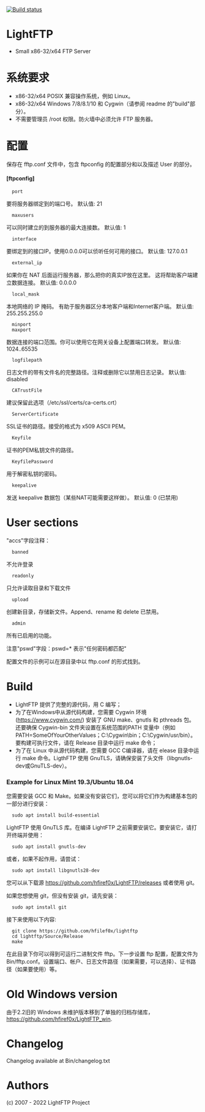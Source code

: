 [![Build status](https://ci.appveyor.com/api/projects/status/0mvll9a7emrqo0a7?svg=true)](https://ci.appveyor.com/project/hfiref0x/lightftp)

# LightFTP
* Small x86-32/x64 FTP Server

# 系统要求

* x86-32/x64 POSIX 兼容操作系统，例如 Linux。
* x86-32/x64 Windows 7/8/8.1/10 和 Cygwin（请参阅 readme 的"build"部分）。
* 不需要管理员 /root 权限。防火墙中必须允许 FTP 服务器。

# 配置

保存在 fftp.conf 文件中，包含 ftpconfig 的配置部分和以及描述 User 的部分。 

#### [ftpconfig]

      port

要将服务器绑定到的端口号。
默认值: 21

      maxusers

可以同时建立的到服务器的最大连接数。
默认值: 1

      interface

要绑定到的接口IP。使用0.0.0.0可以侦听任何可用的接口。
默认值: 127.0.0.1

      external_ip

如果你在 NAT 后面运行服务器，那么把你的真实IP放在这里。
这将帮助客户端建立数据连接。
默认值: 0.0.0.0

      local_mask

本地网络的 IP 掩码。
有助于服务器区分本地客户端和Internet客户端。
默认值: 255.255.255.0

      minport
      maxport

数据连接的端口范围。你可以使用它在网关设备上配置端口转发。
默认值: 1024..65535

      logfilepath

日志文件的带有文件名的完整路径。注释或删除它以禁用日志记录。
默认值: disabled

      CATrustFile

建议保留此选项（/etc/ssl/certs/ca-certs.crt）

      ServerCertificate

SSL证书的路径。接受的格式为 x509 ASCII PEM。

      Keyfile

证书的PEM私钥文件的路径。

      KeyfilePassword

用于解密私钥的密码。

      keepalive

发送 keepalive 数据包（某些NAT可能需要这样做）。
默认值: 0 (已禁用)


# User sections

"accs"字段注释：

      banned

不允许登录

      readonly

只允许读取目录和下载文件

      upload

创建新目录，存储新文件。Append、rename 和 delete 已禁用。
      
      admin

所有已启用的功能。

注意"pswd"字段：pswd=* 表示"任何密码都匹配"

配置文件的示例可以在源目录中以 fftp.conf 的形式找到。

# Build 

* LightFTP 提供了完整的源代码，用 C 编写；
* 为了在Windows中从源代码构建，您需要 Cygwin 环境 (https://www.cygwin.com/) 安装了 GNU make、gnutls 和 pthreads 包。还要确保 Cygwin-bin 文件夹设置在系统范围的PATH 变量中（例如PATH=SomeOfYourOtherValues；C:\Cygwin\bin；C:\Cygwin/usr/bin）。要构建可执行文件，请在 Release 目录中运行 make 命令；
* 为了在 Linux 中从源代码构建，您需要 GCC C编译器，请在 elease 目录中运行 make 命令。LigthFTP 使用 GnuTLS，请确保安装了头文件（libgnutls-dev或GnuTLS-dev）。

### Example for Linux Mint 19.3/Ubuntu 18.04

您需要安装 GCC 和 Make。如果没有安装它们，您可以将它们作为构建基本包的一部分进行安装：

      sudo apt install build-essential
      
LightFTP 使用 GnuTLS 库。在编译 LightFTP 之前需要安装它。要安装它，请打开终端并使用：

      sudo apt install gnutls-dev
	  
或者，如果不起作用，请尝试：

      sudo apt install libgnutls28-dev  
      
您可以从下载源 https://github.com/hfiref0x/LightFTP/releases 或者使用 git。

如果您想使用 git，但没有安装 git，请先安装：

      sudo apt install git
      
接下来使用以下内容:

      git clone https://github.com/hfilef0x/lightftp
      cd lightftp/Source/Release
      make
      
在此目录下你可以得到可运行二进制文件 fftp。下一步设置 ftp 配置，配置文件为 Bin/fftp.conf。设置端口、帐户、日志文件路径（如果需要，可以选择）、证书路径（如果要使用）等。

# Old Windows version

由于2.2旧的 Windows 未维护版本移到了单独的归档存储库，https://github.com/hfiref0x/LightFTP_win.

# Changelog

Changelog available at Bin/changelog.txt

# Authors

(c) 2007 - 2022 LightFTP Project
